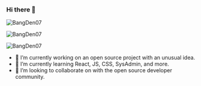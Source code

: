 ### Hi there 👋

<!--
**bangden07/bangden07** is a ✨ _special_ ✨ repository because its `README.md` (this file) appears on your GitHub profile. 

Here are some ideas to get you started: -->

![BangDen07](https://github-readme-stats.vercel.app/api?username=bangden07&show_icons=true)

![BangDen07](https://github-readme-stats.vercel.app/api?username=bangden07&show_icons=true&layout=compact)

![BangDen07](https://github-readme-stats.vercel.app/api/top-langs/?username=bangden07&show_icons=true&layout=compact)

- 🔭 I’m currently working on an open source project with an unusual idea.
- 🌱 I’m currently learning React, JS, CSS, SysAdmin, and more.
- 👯 I’m looking to collaborate on with the open source developer community.
<!-- - 🤔 I’m looking for help with ...
- 💬 Ask me about ...
- 📫 How to reach me: ...
- 😄 Pronouns: ...
- ⚡ Fun fact: ...
-->
